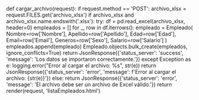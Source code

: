 
<p>

def cargar_archivo(request):
    if request.method == 'POST':
        archivo_xlsx = request.FILES.get('archivo_xlsx')
        if archivo_xlsx and archivo_xlsx.name.endswith('.xlsx'):
            try:
                df = pd.read_excel(archivo_xlsx, header=0)
                empleados = []
                for _, row in df.iterrows():
                    empleado = Empleado(
                        Nombre=row['Nombre'],
                        Apellido=row['Apellido'],
                        Edad=row['Edad'],
                        Email=row['Email'],
                        Generos=row['Sexo'],
                        Salario=row['Salario']
                    )
                    empleados.append(empleado)
                Empleado.objects.bulk_create(empleados, ignore_conflicts=True)
                return JsonResponse({'status_server': 'success', 'message': 'Los datos se importaron correctamente.'})
            except Exception as e:
                logging.error("Error al cargar el archivo: %s", str(e))
                return JsonResponse({'status_server': 'error', 'message': f'Error al cargar el archivo: {str(e)}'})
        else:
            return JsonResponse({'status_server': 'error', 'message': 'El archivo debe ser un archivo de Excel válido.'})
    return render(request, 'listaEmpleados.html')



</p>




